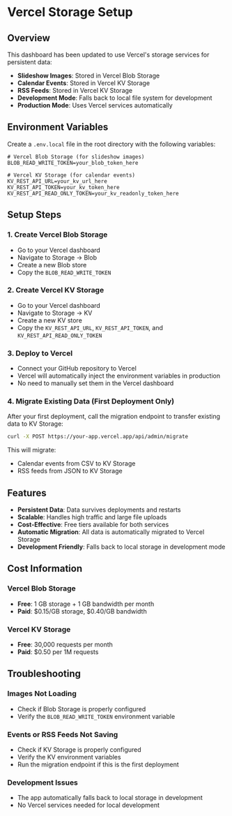 # Vercel Storage Setup

## Overview

This dashboard has been updated to use Vercel's storage services for persistent data:

- **Slideshow Images**: Stored in Vercel Blob Storage
- **Calendar Events**: Stored in Vercel KV Storage
- **RSS Feeds**: Stored in Vercel KV Storage
- **Development Mode**: Falls back to local file system for development
- **Production Mode**: Uses Vercel services automatically

## Environment Variables

Create a `.env.local` file in the root directory with the following variables:

```env
# Vercel Blob Storage (for slideshow images)
BLOB_READ_WRITE_TOKEN=your_blob_token_here

# Vercel KV Storage (for calendar events)
KV_REST_API_URL=your_kv_url_here
KV_REST_API_TOKEN=your_kv_token_here
KV_REST_API_READ_ONLY_TOKEN=your_kv_readonly_token_here
```

## Setup Steps

### 1. Create Vercel Blob Storage
- Go to your Vercel dashboard
- Navigate to Storage → Blob
- Create a new Blob store
- Copy the `BLOB_READ_WRITE_TOKEN`

### 2. Create Vercel KV Storage
- Go to your Vercel dashboard
- Navigate to Storage → KV
- Create a new KV store
- Copy the `KV_REST_API_URL`, `KV_REST_API_TOKEN`, and `KV_REST_API_READ_ONLY_TOKEN`

### 3. Deploy to Vercel
- Connect your GitHub repository to Vercel
- Vercel will automatically inject the environment variables in production
- No need to manually set them in the Vercel dashboard

### 4. Migrate Existing Data (First Deployment Only)
After your first deployment, call the migration endpoint to transfer existing data to KV Storage:

```bash
curl -X POST https://your-app.vercel.app/api/admin/migrate
```

This will migrate:
- Calendar events from CSV to KV Storage
- RSS feeds from JSON to KV Storage

## Features

- **Persistent Data**: Data survives deployments and restarts
- **Scalable**: Handles high traffic and large file uploads
- **Cost-Effective**: Free tiers available for both services
- **Automatic Migration**: All data is automatically migrated to Vercel Storage
- **Development Friendly**: Falls back to local storage in development mode

## Cost Information

### Vercel Blob Storage
- **Free**: 1 GB storage + 1 GB bandwidth per month
- **Paid**: $0.15/GB storage, $0.40/GB bandwidth

### Vercel KV Storage
- **Free**: 30,000 requests per month
- **Paid**: $0.50 per 1M requests

## Troubleshooting

### Images Not Loading
- Check if Blob Storage is properly configured
- Verify the `BLOB_READ_WRITE_TOKEN` environment variable

### Events or RSS Feeds Not Saving
- Check if KV Storage is properly configured
- Verify the KV environment variables
- Run the migration endpoint if this is the first deployment

### Development Issues
- The app automatically falls back to local storage in development
- No Vercel services needed for local development
